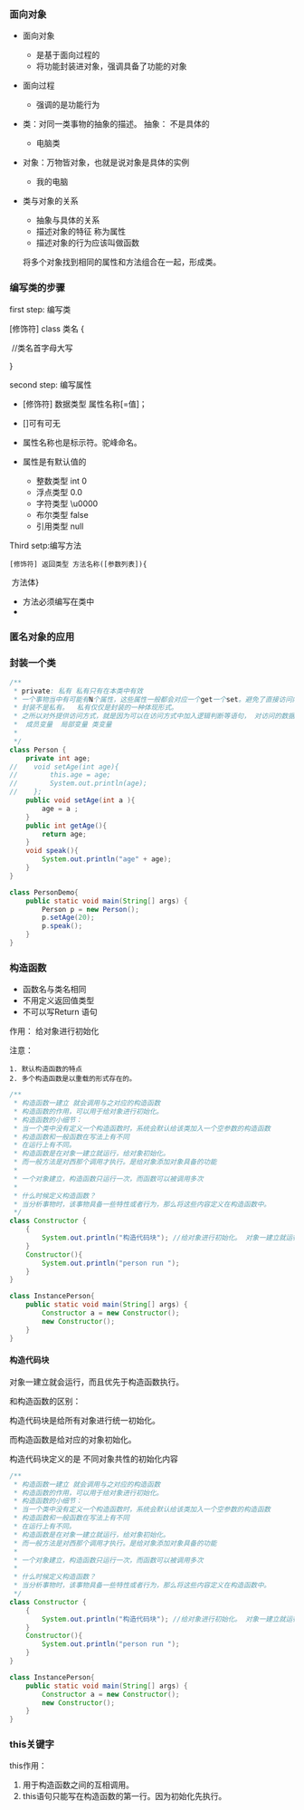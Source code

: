 ### 面向对象

* 面向对象

  * 是基于面向过程的
  * 将功能封装进对象，强调具备了功能的对象

* 面向过程

  * 强调的是功能行为

* 类：对同一类事物的抽象的描述。 抽象： 不是具体的

  * 电脑类

* 对象：万物皆对象，也就是说对象是具体的实例

  * 我的电脑 

* 类与对象的关系

  * 抽象与具体的关系
  * 描述对象的特征 称为属性
  * 描述对象的行为应该叫做函数 

  将多个对象找到相同的属性和方法组合在一起，形成类。



### 编写类的步骤

first step: 编写类

[修饰符] class 类名 {

​	//类名首字母大写

}

second step: 编写属性

* [修饰符] 数据类型 属性名称[=值]；

* []可有可无
* 属性名称也是标示符。驼峰命名。
* 属性是有默认值的
  * 整数类型 int 0
  * 浮点类型 0.0
  * 字符类型 \u0000
  * 布尔类型 false
  * 引用类型 null

Third setp:编写方法

 	[修饰符] 返回类型 方法名称([参数列表]){

​			方法体}

* 方法必须编写在类中
* 



###  匿名对象的应用





### 封装一个类

```java
/**
 * private: 私有 私有只有在本类中有效
 * 一个事物当中有可能有N个属性，这些属性一般都会对应一个get一个set。避免了直接访问内部
 * 封装不是私有。  私有仅仅是封装的一种体现形式。
 * 之所以对外提供访问方式，就是因为可以在访问方式中加入逻辑判断等语句， 对访问的数据进行操作，提高代码的健壮性
 *	成员变量  局部变量 类变量
 *
 */
class Person {
    private int age;
//    void setAge(int age){
//        this.age = age;
//        System.out.println(age);
//    };
    public void setAge(int a ){
        age = a ;
    }
    public int getAge(){
        return age;
    }
    void speak(){
        System.out.println("age" + age);
    }
}

class PersonDemo{
    public static void main(String[] args) {
        Person p = new Person();
        p.setAge(20);
        p.speak();
    }
}
```





### 构造函数

* 函数名与类名相同
* 不用定义返回值类型
* 不可以写Return 语句

作用： 给对象进行初始化

注意：

 	1. 默认构造函数的特点
 	2. 多个构造函数是以重载的形式存在的。

```java
/**
 * 构造函数一建立 就会调用与之对应的构造函数
 * 构造函数的作用，可以用于给对象进行初始化。
 * 构造函数的小细节：
 * 当一个类中没有定义一个构造函数时，系统会默认给该类加入一个空参数的构造函数
 * 构造函数和一般函数在写法上有不同
 * 在运行上有不同。
 * 构造函数是在对象一建立就运行，给对象初始化。
 * 而一般方法是对西那个调用才执行。是给对象添加对象具备的功能
 *
 * 一个对象建立，构造函数只运行一次，而函数可以被调用多次
 *
 * 什么时候定义构造函数？
 * 当分析事物时，该事物具备一些特性或者行为，那么将这些内容定义在构造函数中。
 */
class Constructor {
    {
        System.out.println("构造代码块"); //给对象进行初始化。 对象一建立就运行，而且优先于构造函数执行。
    }
    Constructor(){
        System.out.println("person run ");
    }
}

class InstancePerson{
    public static void main(String[] args) {
        Constructor a = new Constructor();
        new Constructor();
    }
}
```



#### 构造代码块

对象一建立就会运行，而且优先于构造函数执行。

和构造函数的区别：

 构造代码块是给所有对象进行统一初始化。

而构造函数是给对应的对象初始化。

构造代码块定义的是 不同对象共性的初始化内容

```java
/**
 * 构造函数一建立 就会调用与之对应的构造函数
 * 构造函数的作用，可以用于给对象进行初始化。
 * 构造函数的小细节：
 * 当一个类中没有定义一个构造函数时，系统会默认给该类加入一个空参数的构造函数
 * 构造函数和一般函数在写法上有不同
 * 在运行上有不同。
 * 构造函数是在对象一建立就运行，给对象初始化。
 * 而一般方法是对西那个调用才执行。是给对象添加对象具备的功能
 *
 * 一个对象建立，构造函数只运行一次，而函数可以被调用多次
 *
 * 什么时候定义构造函数？
 * 当分析事物时，该事物具备一些特性或者行为，那么将这些内容定义在构造函数中。
 */
class Constructor {
    {
        System.out.println("构造代码块"); //给对象进行初始化。 对象一建立就运行，而且优先于构造函数执行。
    }
    Constructor(){
        System.out.println("person run ");
    }
}

class InstancePerson{
    public static void main(String[] args) {
        Constructor a = new Constructor();
        new Constructor();
    }
}
```



### this关键字

this作用：

1. 用于构造函数之间的互相调用。
2. this语句只能写在构造函数的第一行。因为初始化先执行。